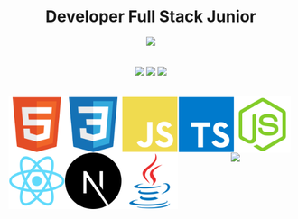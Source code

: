 <h1 align="center">Developer Full Stack Junior </h1>

<div align="center">
    <img heigh="180em" src="https://github-readme-stats.vercel.app/api?username=Cleudeir&show_icons=true&count_private=true" />
</div>

<br>
<br>

<div align="center"> 
 <a href=https://discordapp.com/users/673225669450137632" target="_blank"><img src="https://img.shields.io/badge/Discord-7289DA?style=for-the-badge&logo=discord&logoColor=white" target="_blank"></a> 
  <a href = "mailto:cleudeirSilva@gmail.com"><img src="https://img.shields.io/badge/-Gmail-%23333?style=for-the-badge&logo=gmail&logoColor=white" target="_blank"></a>
  <a href="https://www.linkedin.com/in/cleudeir-vieira-da-silva-128960159/" target="_blank"><img src="https://img.shields.io/badge/-LinkedIn-%230077B5?style=for-the-badge&logo=linkedin&logoColor=white" target="_blank"></a> 
</div>

  <br>
  <br>
  
 <div align="center">
    <div id="HTML" style="display: block">
        <img  align="left" height="100em" alt="Cleudeir-Js" src="https://raw.githubusercontent.com/devicons/devicon/master/icons/html5/html5-original.svg">
    </div>
    <div id="CSS">
      <img align="left" height="100em" alt="Cleudeir-React"  src="https://raw.githubusercontent.com/devicons/devicon/master/icons/css3/css3-original.svg">
    </div>
    <div id="JavaScript" style="display: block">
      <img align="left" height="100em" alt="Cleudeir-Js" src="https://raw.githubusercontent.com/devicons/devicon/master/icons/javascript/javascript-plain.svg">
    </div>
    <div id="Typescript">
      <img align="left" height="100em" alt="Cleudeir-Ts" src="https://raw.githubusercontent.com/devicons/devicon/master/icons/typescript/typescript-plain.svg">
    </div>
      <div id="nodejs">
      <img align="left" height="100em" alt="Cleudeir-React"  src="https://raw.githubusercontent.com/devicons/devicon/master/icons/nodejs/nodejs-original.svg">
    </div>
    <div id="React">
      <img align="left" height="100em" alt="Cleudeir-React"  src="https://raw.githubusercontent.com/devicons/devicon/master/icons/react/react-original.svg">
    </div>
    <div id="Nextjs">
      <img align="left" height="100em" alt="Cleudeir-React"  src="https://raw.githubusercontent.com/devicons/devicon/master/icons/nextjs/nextjs-original.svg">
    </div>
    <div id="java">
      <img align="left" height="100em" alt="Cleudeir-React"  src="https://raw.githubusercontent.com/devicons/devicon/master/icons/java/java-original.svg">
    </div>
 </div>
 
  <br>
  <br>

  <div align="center">
    <img heigh="180em" src="https://github-readme-stats.vercel.app/api/top-langs?username=Cleudeir&show_icons=true&count_private=true" />
</div>
 
